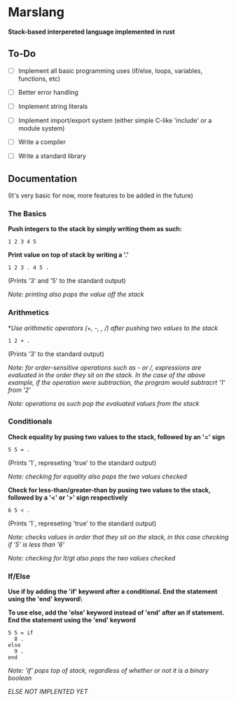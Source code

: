 # Marslang
**Stack-based interpereted language implemented in rust**

## To-Do
- [ ] Implement all basic programming uses (if/else, loops, variables, functions, etc)
- [ ] Better error handling
- [ ] Implement string literals
- [ ] Implement import/export system (either simple C-like 'include' or a module system)
- [ ] Write a compiler
- [ ] Write a standard library


## Documentation
(It's very basic for now, more features to be added in the future)

### The Basics

**Push integers to the stack by simply writing them as such:**

```
1 2 3 4 5
```

**Print value on top of stack by writing a '.'**

```
1 2 3 . 4 5 .
```
(Prints '3' and '5' to the standard output)

*Note: printing also pops the value off the stack*

### Arithmetics

**Use arithmetic operators (+, -, *, /) after pushing two values to the stack**

```
1 2 + .
```

(Prints '3' to the standard output)

*Note: for order-sensitive operations such as - or /, expressions are evaluated in the order they sit on the stack. In the case of the above example, if the operation were subtraction, the program would subtracrt '1' from '2'*

*Note: operations as such pop the evaluated values from the stack*

### Conditionals

**Check equality by pusing two values to the stack, followed by an '=' sign**
```
5 5 = .
```

(Prints '1`, represeting 'true' to the standard output)

*Note: checking for equality also pops the two values checked*

**Check for less-than/greater-than by pusing two values to the stack, followed by a '<' or '>' sign respectively**
```
6 5 < .
```
(Prints '1`, represeting 'true' to the standard output)

*Note: checks values in order that they sit on the stack, in this case checking if '5' is less than '6'*

*Note: checking for lt/gt also pops the two values checked*

### If/Else

**Use if by adding the 'if' keyword after a conditional. End the statement using the 'end' keyword**\

**To use else, add the 'else' keyword instead of 'end' after an if statement. End the statement using the 'end' keyword**

```
5 5 = if
  8 .
else
  9 .
end
```
*Note: 'if' pops top of stack, regardless of whether or not it is a binary boolean*

*ELSE NOT IMPLENTED YET*
